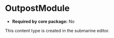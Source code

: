 # OutpostModule

- **Required by core package:** No

This content type is created in the submarine editor.